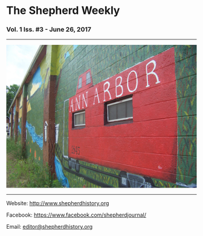 # The Shepherd Weekly

### Vol. 1 Iss. \#3 - June 26, 2017

---

![](public/100_2386.JPG)


---

Website: http://www.shepherdhistory.org

Facebook: https://www.facebook.com/shepherdjournal/

Email: [editor@shepherdhistory.org](mailto:editor@shepherdhistory.org)
